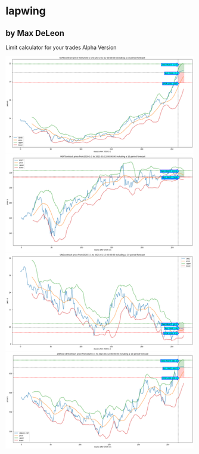 # lapwing
## by Max DeLeon
Limit calculator for your trades
Alpha Version

![alt text](https://github.com/maxdeleon/lapwing/blob/main/SOYB.png)
![alt text](https://github.com/maxdeleon/lapwing/blob/main/MSFT.png)
![alt text](https://github.com/maxdeleon/lapwing/blob/main/UNG.png)
![alt text](https://github.com/maxdeleon/lapwing/blob/main/ZWH21.png)
